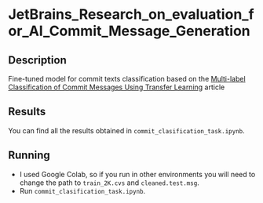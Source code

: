 # JetBrains_Research_on_evaluation_for_AI_Commit_Message_Generation
## Description
Fine-tuned model for commit texts classification based on the [Multi-label Classification of Commit Messages Using Transfer Learning](https://www.researchgate.net/profile/Mohamed-Wiem-Mkaouer-2/publication/348228961_Multi-label_Classification_of_Commit_Messages_using_Transfer_Learning/links/61eacfc2c5e3103375ae596d/Multi-label-Classification-of-Commit-Messages-using-Transfer-Learning.pdf) article


## Results
You can find all the results obtained in `commit_clasification_task.ipynb`.


## Running
- I used Google Colab, so if you run in other environments you will need to change the path to `train_2K.cvs` and `cleaned.test.msg`.
- Run `commit_clasification_task.ipynb`.
